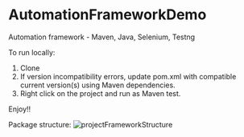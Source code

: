 # AutomationFrameworkDemo
Automation framework - Maven, Java, Selenium, Testng

To run locally:
  1) Clone 
  2) If version incompatibility errors, update pom.xml with compatible current version(s) using Maven dependencies.
  3) Right click on the project and run as Maven test. 
 
 Enjoy!!
 
 Package structure:
![projectFrameworkStructure](https://user-images.githubusercontent.com/110920204/197255880-9eeb8a1b-074b-4112-a641-8682f9f08d1a.jpg)
